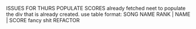 ISSUES FOR THURS
    POPULATE SCORES already fetched neet to populate the div that is already created.
        use table format:
                            SONG NAME
                        RANK | NAME | SCORE
    fancy shit
    REFACTOR
